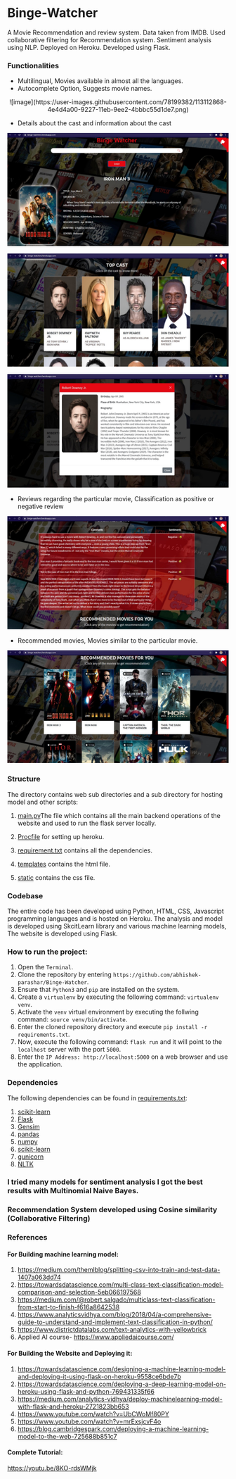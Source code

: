 # Binge-Watcher
A Movie Recommendation and review system. Data taken from IMDB. Used collaborative filtering for Recommendation system. Sentiment analysis using NLP. Deployed on Heroku. Developed using Flask.

### Functionalities
- Multilingual, Movies available in almost all the languages.
- Autocomplete Option, Suggests movie names.
<p align='center'>
![image](https://user-images.githubusercontent.com/78199382/113112868-4e4d4a00-9227-11eb-9ee2-4bbbc55d1de7.png)

</p>

- Details about the cast and information about the cast

<p align='center'>
<img src="https://github.com/abhishek-parashar/Binge-Watcher/blob/main/static/Images/2.jpeg">
</p>
<p align='center'>
<img src="https://github.com/abhishek-parashar/Binge-Watcher/blob/main/static/Images/3.jpeg">
</p>
<p align='center'>
<img src="https://github.com/abhishek-parashar/Binge-Watcher/blob/main/static/Images/4.jpeg">
</p>

- Reviews regarding the particular movie, Classification as positive or negative review

<p align='center'>
<img src="https://github.com/abhishek-parashar/Binge-Watcher/blob/main/static/Images/5.jpeg">
</p>

- Recommended movies, Movies similar to the particular movie.

<p align='center'>
<img src="https://github.com/abhishek-parashar/Binge-Watcher/blob/main/static/Images/6.jpeg">
</p>

### Structure

The directory contains web sub directories and a sub directory for hosting model and other scripts:

1. [main.py](https://github.com/abhishek-parashar/Binge-Watcher/blob/master/main.py)The file which contains all the main backend operations of the website and used to run the flask server locally.
   
2. [Procfile](https://github.com/abhishek-parashar/Binge-Watcher/blob/master/Procfile) for setting up heroku.

3. [requirement.txt](https://github.com/abhishek-parashar/Binge-Watcher/blob/master/requirements.txt) contains all the dependencies.

4. [templates](https://github.com/abhishek-parashar/Binge-Watcher/tree/master/templates) contains the html file.

5. [static](https://github.com/abhishek-parashar/Binge-Watcher/tree/master/static) contains the css file.
  
### Codebase

The entire code has been developed using Python, HTML, CSS, Javascript programming languages and is hosted on Heroku. The analysis and model is developed using SkcitLearn library and various machine learning models, The website is developed using Flask. 

### How to run the project:

  1. Open the `Terminal`.
  2. Clone the repository by entering `https://github.com/abhishek-parashar/Binge-Watcher`.
  3. Ensure that `Python3` and `pip` are installed on the system.
  4. Create a `virtualenv` by executing the following command: `virtualenv venv`.
  5. Activate the `venv` virtual environment by executing the follwing command: `source venv/bin/activate`.
  6. Enter the cloned repository directory and execute `pip install -r requirements.txt`.
  7. Now, execute the following command: `flask run` and it will point to the `localhost` server with the port `5000`.
  8. Enter the `IP Address: http://localhost:5000` on a web browser and use the application.
  
### Dependencies

The following dependencies can be found in [requirements.txt](https://github.com/abhishek-parashar/Reddit-flair-detection/blob/master/requirements.txt):

  1. [scikit-learn](https://scikit-learn.org/)
  2. [Flask](https://palletsprojects.com/p/flask/)
  3. [Gensim](https://radimrehurek.com/gensim/)
  4. [pandas](https://pandas.pydata.org/)
  5. [numpy](http://www.numpy.org/)
  6. [scikit-learn](https://scikit-learn.org/stable/index.html)
  7. [gunicorn](https://gunicorn.org/)
  8. [NLTK](https://www.nltk.org/)
  
### I tried many models for sentiment analysis I got the best results with Multinomial Naive Bayes.
### Recommendation System developed using Cosine similarity (Collaborative Filtering) 

### References
#### For Building machine learning model:
1. https://medium.com/themlblog/splitting-csv-into-train-and-test-data-1407a063dd74
2. https://towardsdatascience.com/multi-class-text-classification-model-comparison-and-selection-5eb066197568
3. https://medium.com/@robert.salgado/multiclass-text-classification-from-start-to-finish-f616a8642538
4. https://www.analyticsvidhya.com/blog/2018/04/a-comprehensive-guide-to-understand-and-implement-text-classification-in-python/
5. https://www.districtdatalabs.com/text-analytics-with-yellowbrick
6. Applied AI course- https://www.appliedaicourse.com/

#### For Building the Website and Deploying it:
1.	https://towardsdatascience.com/designing-a-machine-learning-model-and-deploying-it-using-flask-on-heroku-9558ce6bde7b
2.	https://towardsdatascience.com/deploying-a-deep-learning-model-on-heroku-using-flask-and-python-769431335f66
3.	https://medium.com/analytics-vidhya/deploy-machinelearning-model-with-flask-and-heroku-2721823bb653
4.	https://www.youtube.com/watch?v=UbCWoMf80PY
5.	https://www.youtube.com/watch?v=mrExsjcvF4o
6.	https://blog.cambridgespark.com/deploying-a-machine-learning-model-to-the-web-725688b851c7

#### Complete Tutorial:
https://youtu.be/8KO-rdsWMjk
